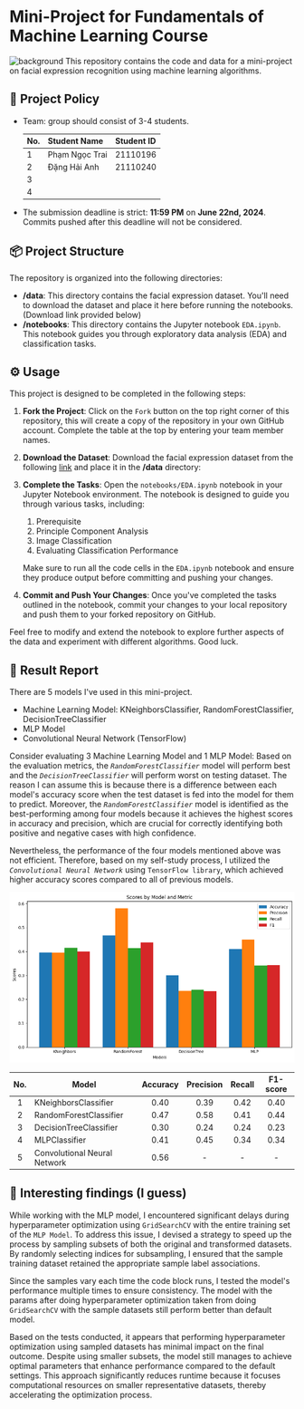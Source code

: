 # Mini-Project for Fundamentals of Machine Learning Course
![background](./materials/ai_wp.jpg)
This repository contains the code and data for a mini-project on facial expression recognition using machine learning algorithms.

## 📑 Project Policy
- Team: group should consist of 3-4 students.

    |No.| Student Name    | Student ID |
    | --------| -------- | ------- |
    |1|Phạm Ngọc Trai|21110196|
    |2|Đặng Hải Anh|21110240|
    |3|||
    |4|||

- The submission deadline is strict: **11:59 PM** on **June 22nd, 2024**. Commits pushed after this deadline will not be considered.

## 📦 Project Structure

The repository is organized into the following directories:

- **/data**: This directory contains the facial expression dataset. You'll need to download the dataset and place it here before running the notebooks. (Download link provided below)
- **/notebooks**: This directory contains the Jupyter notebook ```EDA.ipynb```. This notebook guides you through exploratory data analysis (EDA) and classification tasks.

## ⚙️ Usage

This project is designed to be completed in the following steps:

1. **Fork the Project**: Click on the ```Fork``` button on the top right corner of this repository, this will create a copy of the repository in your own GitHub account. Complete the table at the top by entering your team member names.

2. **Download the Dataset**: Download the facial expression dataset from the following [link](https://mega.nz/file/foM2wDaa#GPGyspdUB2WV-fATL-ZvYj3i4FqgbVKyct413gxg3rE) and place it in the **/data** directory:

3. **Complete the Tasks**: Open the ```notebooks/EDA.ipynb``` notebook in your Jupyter Notebook environment. The notebook is designed to guide you through various tasks, including:
    
    1. Prerequisite
    2. Principle Component Analysis
    3. Image Classification
    4. Evaluating Classification Performance 

    Make sure to run all the code cells in the ```EDA.ipynb``` notebook and ensure they produce output before committing and pushing your changes.

5. **Commit and Push Your Changes**: Once you've completed the tasks outlined in the notebook, commit your changes to your local repository and push them to your forked repository on GitHub.


Feel free to modify and extend the notebook to explore further aspects of the data and experiment with different algorithms. Good luck.

## 🌠 Result Report

There are 5 models I've used in this mini-project. 
* Machine Learning Model: KNeighborsClassifier, RandomForestClassifier, DecisionTreeClassifier
* MLP Model
* Convolutional Neural Network (TensorFlow)

Consider evaluating 3 Machine Learning Model and 1 MLP Model: Based on the evaluation metrics, the *```RandomForestClassifier```* model will perform best and the *```DecisionTreeClassifier```* will perform worst on testing dataset. The reason I can assume this is because there is a difference between each model's accuracy score when the test dataset is fed into the model for them to predict. Moreover, the *```RandomForestClassifier```* model is identified as the best-performing among four models because it achieves the highest scores in accuracy and precision, which are crucial for correctly identifying both positive and negative cases with high confidence. 

Nevertheless, the performance of the four models mentioned above was not efficient. Therefore, based on my self-study process, I utilized the *```Convolutional Neural Network```* using ```TensorFlow library```, which achieved higher accuracy scores compared to all of previous models.

![scores](./materials/scores.png)
<div align="center">
    
|No.| Model                      | Accuracy | Precision | Recall | F1-score
|:-:| -------------------------- | :------: | :-------: | :----: | :------: 
| 1 |KNeighborsClassifier        | 0.40     | 0.39      | 0.42   | 0.40
| 2 |RandomForestClassifier      | 0.47     | 0.58      | 0.41   | 0.44
| 3 |DecisionTreeClassifier      | 0.30     | 0.24      | 0.24   | 0.23
| 4 |MLPClassifier               | 0.41     | 0.45      | 0.34   | 0.34
| 5 |Convolutional Neural Network| 0.56 | - | - | - 

</div>

## 🫠 Interesting findings (I guess)
While working with the MLP model, I encountered significant delays during hyperparameter optimization using ```GridSearchCV``` with the entire training set of the ```MLP Model```. To address this issue, I devised a strategy to speed up the process by sampling subsets of both the original and transformed datasets. By randomly selecting indices for subsampling, I ensured that the sample training dataset retained the appropriate sample label associations. 

Since the samples vary each time the code block runs, I tested the model's performance multiple times to ensure consistency. The model with the params after doing hyperparameter optimization taken from doing ```GridSearchCV``` with the sample datasets still perform better than default model. 

Based on the tests conducted, it appears that performing hyperparameter optimization using sampled datasets has minimal impact on the final outcome. Despite using smaller subsets, the model still manages to achieve optimal parameters that enhance performance compared to the default settings. This approach significantly reduces runtime because it focuses computational resources on smaller representative datasets, thereby accelerating the optimization process.
